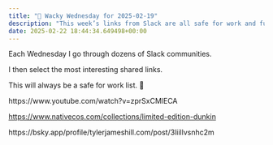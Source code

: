 ```yaml
---
title: "🤪 Wacky Wednesday for 2025-02-19"
description: "This week’s links from Slack are all safe for work and full of fresh insights!"
date: 2025-02-22 18:44:34.649498+00:00
---
```


<!-- buttondown-editor-mode: fancy --><p>Each Wednesday I go through dozens of Slack communities.</p><p>I then select the most interesting shared links.</p><p>This will always be a safe for work list. 🙈</p><p>https://www.youtube.com/watch?v=zprSxCMlECA</p><p><a target="_blank" rel="noopener noreferrer nofollow" href="https://www.nativecos.com/collections/limited-edition-dunkin">https://www.nativecos.com/collections/limited-edition-dunkin</a></p><p>https://bsky.app/profile/tylerjameshill.com/post/3liillvsnhc2m</p>
